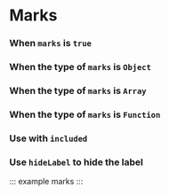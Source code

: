 # Marks

### When `marks` is `true`

<example :value="example1"></example>

### When the type of `marks` is `Object`

<example :value="example2"></example>

### When the type of `marks` is `Array`

<example :value="example3"></example>

### When the type of `marks` is `Function`

<example :value="example4"></example>

### Use with `included`

<example :value="example5"></example>

### Use `hideLabel` to hide the label

<example :value="example6"></example>

::: example marks :::